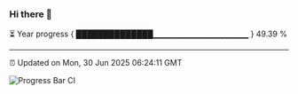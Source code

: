 ### Hi there 👋

⏳ Year progress { ██████████████▁▁▁▁▁▁▁▁▁▁▁▁▁▁▁▁ } 49.39 %

---

⏰ Updated on Mon, 30 Jun 2025 06:24:11 GMT

![Progress Bar CI](https://github.com/liununu/liununu/workflows/Progress%20Bar%20CI/badge.svg)
